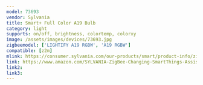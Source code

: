 ```yaml
---
model: 73693
vendor: Sylvania
title: Smart+ Full Color A19 Bulb
category: light
supports: on/off, brightness, colortemp, colorxy
image: /assets/images/devices/73693.jpg
zigbeemodel: ['LIGHTIFY A19 RGBW', 'A19 RGBW']
compatible: [z2m]
mlink: https://consumer.sylvania.com/our-products/smart/product-info/zigbee/smart-zigbee-full-color-a19-led-light-bulb/index.jsp
link: https://www.amazon.com/SYLVANIA-ZigBee-Changing-SmartThings-Assistant/dp/B0197840KQ
link2: 
link3: 
---
```

